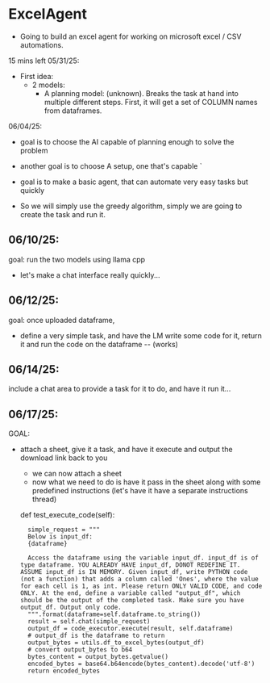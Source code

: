 # ExcelAgent
- Going to build an excel agent for working on microsoft excel / CSV automations.

15 mins left
05/31/25:
- First idea: 
    - 2 models: 
        - A planning model: (unknown). Breaks the task at hand into multiple different steps. First, it will get a set of COLUMN names from dataframes. 



06/04/25:
- goal is to choose the AI capable of planning enough to solve the problem
- another goal is to choose A setup, one that's capable `



- goal is to make a basic agent, that can automate very easy tasks but quickly
- So we will simply use the greedy algorithm, simply we are going to create the task and run it.

06/10/25:
--
goal: run the two models using llama cpp
- let's make a chat interface really quickly... 

06/12/25:
--
goal: once uploaded dataframe,

- define a very simple task, and have the LM write some code for it, return it and run the code on the dataframe  -- (works)

06/14/25:
--
include a chat area to provide a task for it to do, and have it run it...


06/17/25:
--
GOAL:
- attach a sheet, give it a task, and have it execute and output the download link back to you 
    - we can now attach a sheet 
    - now what we need to do is have it pass in the sheet along with some predefined instructions (let's have it have a separate instructions thread) 

    def test_execute_code(self):
    
        simple_request = """
        Below is input_df:
        {dataframe}

        Access the dataframe using the variable input_df. input_df is of type dataframe. YOU ALREADY HAVE input_df, DONOT REDEFINE IT. ASSUME input_df is IN MEMORY. Given input_df, write PYTHON code (not a function) that adds a column called 'Ones', where the value for each cell is 1, as int. Please return ONLY VALID CODE, and code ONLY. At the end, define a variable called "output_df", which should be the output of the completed task. Make sure you have output_df. Output only code. 
        """.format(dataframe=self.dataframe.to_string())
        result = self.chat(simple_request)
        output_df = code_executor.execute(result, self.dataframe)
        # output_df is the dataframe to return 
        output_bytes = utils.df_to_excel_bytes(output_df)
        # convert output_bytes to b64
        bytes_content = output_bytes.getvalue()
        encoded_bytes = base64.b64encode(bytes_content).decode('utf-8')
        return encoded_bytes
